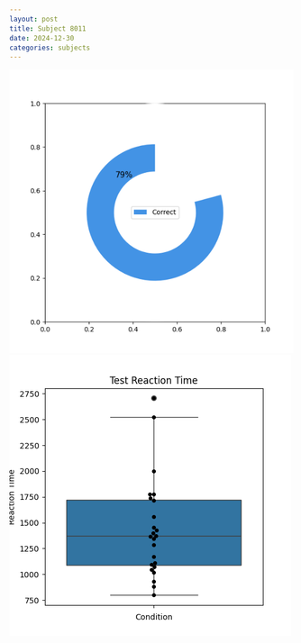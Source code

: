 ```yaml
---
layout: post
title: Subject 8011
date: 2024-12-30
categories: subjects
---
```


![](data/8011/run-19/8011_FN_acc_test.png)
![](data/8011/run-19/8011_FN_rt.png)
